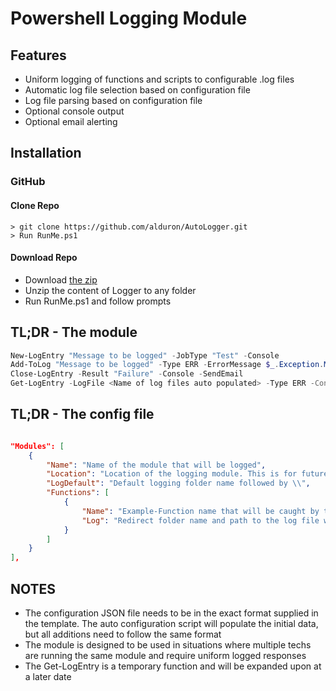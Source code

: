 # Powershell Logging Module
## Features

* Uniform logging of functions and scripts to configurable .log files
* Automatic log file selection based on configuration file
* Log file parsing based on configuration file
* Optional console output
* Optional email alerting

## Installation
### GitHub
#### Clone Repo

```terminal
> git clone https://github.com/alduron/AutoLogger.git
> Run RunMe.ps1

```

#### Download Repo

* Download [the zip](https://github.com/alduron/AutoLogger/archive/master.zip)
* Unzip the content of Logger to any folder
* Run RunMe.ps1 and follow prompts

## TL;DR - The module

```powershell
New-LogEntry "Message to be logged" -JobType "Test" -Console
Add-ToLog "Message to be logged" -Type ERR -ErrorMessage $_.Exception.Message -Console
Close-LogEntry -Result "Failure" -Console -SendEmail
Get-LogEntry -LogFile <Name of log files auto populated> -Type ERR -Contains "Word or phrase" - Exclude "Word of phrase"

```

## TL;DR - The config file

```json

"Modules": [
	{
		"Name": "Name of the module that will be logged",
		"Location": "Location of the logging module. This is for future use and is not currently used",
		"LogDefault": "Default logging folder name followed by \\",
		"Functions": [
			{
				"Name": "Example-Function name that will be caught by the file selector",
				"Log": "Redirect folder name and path to the log file within the logging root folder"
			}
		]
	}
],

```

## NOTES

* The configuration JSON file needs to be in the exact format supplied in the template. The auto configuration script will populate the initial data, but all additions need to follow the same format
* The module is designed to be used in situations where multiple techs are running the same module and require uniform logged responses
* The Get-LogEntry is a temporary function and will be expanded upon at a later date
